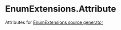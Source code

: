 ﻿# EnumExtensions.Attribute

Attributes for [EnumExtensions source generator](https://github.com/oryxoik/EnumExtensions/)
